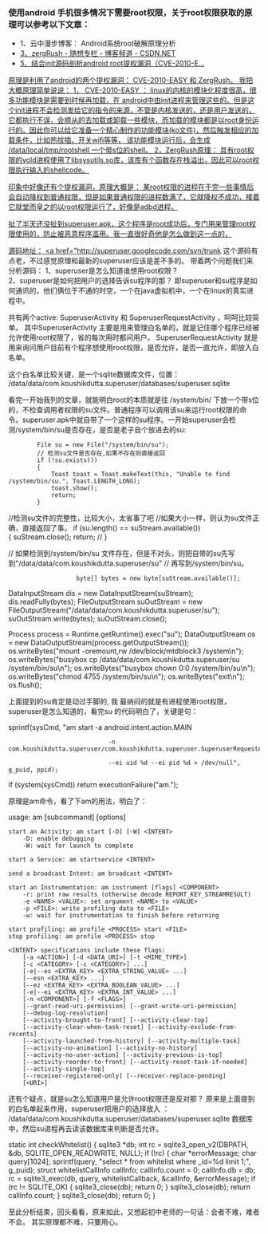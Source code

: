 <h3>使用android 手机很多情况下需要root权限，关于root权限获取的原理可以参考以下文章：</h3>
<ul>
<li>1、云中漫步博客：  Android系统root破解原理分析     <a href="http://my.unix-center.net/~Simon_fu/?p=1069</a></li>
<li>2、云中漫步 ? Android系统root破解原理分析（续） <a href="http://my.unix-center.net/~Simon_fu/?p=1100</a></li>
<li>3、zergRush - 随想专栏 - 博客频道 - CSDN.NET <a href="http://blog.csdn.net/tomken_zhang/article/details/6866260</a></li>
<li>4、zergRush (补充) - 随想专栏 - 博客频道 - CSDN.NET <a href="http://blog.csdn.net/tomken_zhang/article/details/6870104</a></li>
<li>5、结合init源码剖析android root提权漏洞（CVE-2010-E... <a href="http://bbs.pediy.com/showthread.php?t=139738</a></li>
<li>6、Android提权代码zergRush分析 | i, Claud <a href="http://blog.claudxiao.net/2011/10/zergrush</a></li>
</ul>

原理是利用了android的两个提权漏洞： CVE-2010-EASY 和 ZergRush。 我把大概原理简单说说：
1， CVE-2010-EASY ： linux的内核的模块化程度很高，很多功能模块是需要到时候再加载，在 android中由init进程来管理这些的。但是这个init进程不会检测发给它的指令的来源，不管是内核发送的，还是用户发送的，它都执行不误，会顺从的去加载或卸载一些模块，而加载的模块都是以root身份运行的。因此你可以给它准备一个精心制作的功能模块(ko文件)，然后触发相应的加载条件，比如热拔插、开关wifi等等， 该功能模块运行后，会生成 /data/local/tmp/rootshell    一个带s位的shell。
2，ZergRush原理： 具有root权限的vold进程使用了libsysutils.so库，该库有个函数存在栈溢出，因此可以root权限执行输入的shellcode。

印象中好像还有个提权漏洞，原理大概是： 某root权限的进程在干完一些事情后会自动降权到普通权限，但是如果普通权限的进程数满了，它就降权不成功，接着它就堂而皇之的以root权限运行了，好像是adbd进程。

扯了半天还没扯到superuser.apk，这个程序是root成功后，专门用来管理root权限使用的，防止被恶意程序滥用。我一直很好奇他是怎么做到这一点的，         

源码地址：
<a href="http://superuser.googlecode.com/svn/trunk</a>
这个源码有点老，不过感觉原理和最新的superuser应该是差不多的。
带着两个问题我们来分析源码：
1、superuser是怎么知道谁想用root权限？  
2、superuser是如何把用户的选择告诉su程序的那？ 
即superuser和su程序是如何通讯的，他们俩位于不通的时空，一个在java虚拟机中，一个在linux的真实进程中。

共有两个active: SuperuserActivity 和 SuperuserRequestActivity ，呵呵比较简单。
其中SuperuserActivity 主要是用来管理白名单的，就是记住哪个程序已经被允许使用root权限了，省的每次用时都问用户。
SuperuserRequestActivity 就是用来询问用户目前有个程序想使用root权限，是否允许，是否一直允许，即放入白名单。

这个白名单比较关键，是一个sqlite数据库文件，位置：
/data/data/com.koushikdutta.superuser/databases/superuser.sqlite

看完一开始我列的文章，就能明白root的本质就是往 /system/bin/ 下放一个带s位的，不检查调用者权限的su文件。普通程序可以调用该su来运行root权限的命令。superuser.apk中就自带了一个这样的su程序。一开始superuser会检测/system/bin/su是否存在，是否是老子自个放进去的su:


            File su = new File("/system/bin/su");
            // 检测su文件是否存在,如果不存在则直接返回
            if (!su.exists())        
            {
                Toast toast = Toast.makeText(this, "Unable to find /system/bin/su.", Toast.LENGTH_LONG);
                toast.show();
                return;
            }

  //检测su文件的完整性，比较大小，太省事了吧
  //如果大小一样，则认为su文件正确，直接返回了事。
  if (su.length() == suStream.available())  
  {
   suStream.close(); 
   return;   //
  }

           



  // 如果检测到/system/bin/su 文件存在，但是不对头，则把自带的su先写到"/data/data/com.koushikdutta.superuser/su"
    //      再写到/system/bin/su。



                       byte[] bytes = new byte[suStream.available()];
  DataInputStream dis = new DataInputStream(suStream);
  dis.readFully(bytes);
  FileOutputStream suOutStream = new FileOutputStream("/data/data/com.koushikdutta.superuser/su");
  suOutStream.write(bytes);
  suOutStream.close();
  
  Process process = Runtime.getRuntime().exec("su");
  DataOutputStream os = new DataOutputStream(process.getOutputStream());
  os.writeBytes("mount -oremount,rw /dev/block/mtdblock3 /system\n");
  os.writeBytes("busybox cp /data/data/com.koushikdutta.superuser/su /system/bin/su\n");
  os.writeBytes("busybox chown 0:0 /system/bin/su\n");
  os.writeBytes("chmod 4755 /system/bin/su\n");
  os.writeBytes("exit\n");
  os.flush();


上面提到的su肯定是动过手脚的, 我 最纳闷的就是有进程使用root权限，superuser是怎么知道的，看完su 的代码明白了，关键是句：

 sprintf(sysCmd, "am start -a android.intent.action.MAIN 

                                -n com.koushikdutta.superuser/com.koushikdutta.superuser.SuperuserRequestActivity 

                                --ei uid %d --ei pid %d > /dev/null", g_puid, ppid);

 if (system(sysCmd))
  return executionFailure("am.");

原理是am命令，看了下am的用法，明白了：

  usage: am [subcommand] [options]

    start an Activity: am start [-D] [-W] <INTENT>
        -D: enable debugging
        -W: wait for launch to complete

    start a Service: am startservice <INTENT>

    send a broadcast Intent: am broadcast <INTENT>

    start an Instrumentation: am instrument [flags] <COMPONENT>
        -r: print raw results (otherwise decode REPORT_KEY_STREAMRESULT)
        -e <NAME> <VALUE>: set argument <NAME> to <VALUE>
        -p <FILE>: write profiling data to <FILE>
        -w: wait for instrumentation to finish before returning

    start profiling: am profile <PROCESS> start <FILE>
    stop profiling: am profile <PROCESS> stop

    <INTENT> specifications include these flags:
        [-a <ACTION>] [-d <DATA_URI>] [-t <MIME_TYPE>]
        [-c <CATEGORY> [-c <CATEGORY>] ...]
        [-e|--es <EXTRA_KEY> <EXTRA_STRING_VALUE> ...]
        [--esn <EXTRA_KEY> ...]
        [--ez <EXTRA_KEY> <EXTRA_BOOLEAN_VALUE> ...]
        [-e|--ei <EXTRA_KEY> <EXTRA_INT_VALUE> ...]
        [-n <COMPONENT>] [-f <FLAGS>]
        [--grant-read-uri-permission] [--grant-write-uri-permission]
        [--debug-log-resolution]
        [--activity-brought-to-front] [--activity-clear-top]
        [--activity-clear-when-task-reset] [--activity-exclude-from-recents]
        [--activity-launched-from-history] [--activity-multiple-task]
        [--activity-no-animation] [--activity-no-history]
        [--activity-no-user-action] [--activity-previous-is-top]
        [--activity-reorder-to-front] [--activity-reset-task-if-needed]
        [--activity-single-top]
        [--receiver-registered-only] [--receiver-replace-pending]
        [<URI>]


还有个疑点，就是su怎么知道用户是允许root权限还是反对那？ 原来是上面提到的白名单起来作用，superuser把用户的选择放入  ：
/data/data/com.koushikdutta.superuser/databases/superuser.sqlite    数据库中，然后su进程再去读该数据库来判断是否允许。


static int checkWhitelist()
{
sqlite3 *db;
int rc = sqlite3_open_v2(DBPATH, &db, SQLITE_OPEN_READWRITE, NULL);
if (!rc)
{
 char *errorMessage;
 char query[1024];
 sprintf(query, "select * from whitelist where _id=%d limit 1;", g_puid);
 struct whitelistCallInfo callInfo;
 callInfo.count = 0;
 callInfo.db = db;
 rc = sqlite3_exec(db, query, whitelistCallback, &callInfo, &errorMessage);
 if (rc != SQLITE_OK)
 {
  sqlite3_close(db);
  return 0;
 }
 sqlite3_close(db);
 return callInfo.count;
}
sqlite3_close(db);
return 0;
}


至此分析结束，回头看看，原来如此，又想起初中老师的一句话：会者不难，难者不会。    其实原理都不难，只要用心。